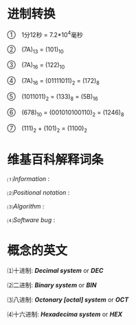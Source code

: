 # 进制转换

①　1分12秒 = 7.2*10<sup>4</sup>毫秒

②　(7A)<sub>13</sub> = (101)<sub>10</sub>

③　(7A)<sub>16</sub> = (122)<sub>10</sub>

④　(7A)<sub>16</sub> = (01111011)<sub>2</sub> = (172)<sub>8</sub>

⑤　(1011011)<sub>2</sub> = (133)<sub>8</sub> = (5B)<sub>16</sub>

⑥　(678)<sub>10</sub> = (001010100110)<sub>2</sub> = (1246)<sub>8</sub>

⑦　(111)<sub>2</sub> + (101)<sub>2</sub> = (1100)<sub>2</sub>

# 维基百科解释词条

⑴*Information* : 

⑵*Positional notation* : 

⑶*Algorithm* : 

⑷*Software bug* : 

# 概念的英文
⑴十进制: ***Decimal system*** or ***DEC***

⑵二进制: ***Binary system*** or ***BIN***

⑶八进制: ***Octonary [octal] system*** or ***OCT***

⑷十六进制: ***Hexadecima system*** or ***HEX***